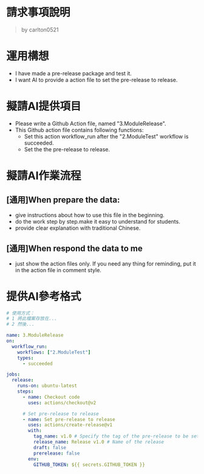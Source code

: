 請求事項說明
========
> by carlton0521

# 運用構想

- I have made a pre-release package and test it.
- I want AI to provide a action file to set the pre-release to release. 

# 擬請AI提供項目

- Please write a Github Action file, named "3.ModuleRelease". 
- This Github action file contains following functions:
  * Set this action workflow_run after the "2.ModuleTest" workflow is succeeded.
  * Set the the pre-release to release. 

# 擬請AI作業流程

## [通用]When prepare the data:
- give instructions about how to use this file in the beginning.
- do the work step by step.make it easy to understand for students.
- provide clear explanation with traditional Chinese.

## [通用]When respond the data to me
- just show the action files only. If you need any thing for reminding, put it in the action file in comment style.

# 提供AI參考格式

```yaml
# 使用方式：
# 1 將此檔案存放在...
# 2 然後...

name: 3.ModuleRelease
on:
  workflow_run:
    workflows: ["2.ModuleTest"]
    types:
      - succeeded

jobs:
  release:
    runs-on: ubuntu-latest
    steps:
      - name: Checkout code
        uses: actions/checkout@v2

      # Set pre-release to release
      - name: Set pre-release to release
        uses: actions/create-release@v1
        with:
          tag_name: v1.0 # Specify the tag of the pre-release to be set as release
          release_name: Release v1.0 # Name of the release
          draft: false
          prerelease: false
        env:
          GITHUB_TOKEN: ${{ secrets.GITHUB_TOKEN }}
```